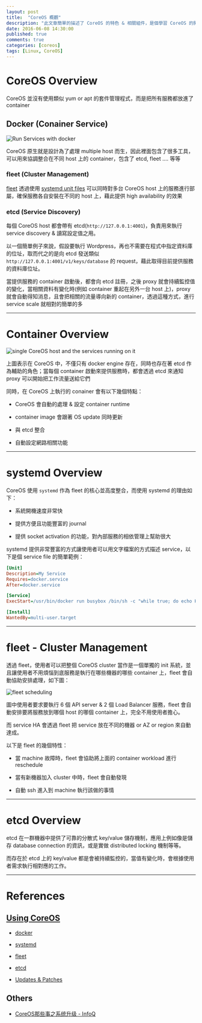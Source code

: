 ```yaml
---
layout: post
title:  "CoreOS 概觀"
description: "此文章簡單的描述了 CoreOS 的特色 & 相關組件，是個學習 CoreOS 的開始"
date: 2016-06-08 14:30:00
published: true
comments: true
categories: [coreos]
tags: [Linux, CoreOS]
---
```


CoreOS Overview
===============

CoreOS 並沒有使用類似 yum or apt 的套件管理程式，而是把所有服務都放進了 container

## Docker (Conainer Service)

![Run Services with docker](https://coreos.com/assets/images/media/Three-Tier-Webapp.png)

CoreOS 原生就是設計為了處理 multiple host 而生，因此裡面包含了很多工具，可以用來協調整合在不同 host 上的 container，包含了 etcd, fleet .... 等等

### fleet (Cluster Management)

[fleet](https://coreos.com/using-coreos/clustering/) 透過使用 [systemd unit files](https://coreos.com/using-coreos/systemd/) 可以同時對多台 CoreOS host 上的服務進行部屬，確保服務各自安裝在不同的 host 上，藉此提供 high availability 的效果

### etcd (Service Discovery)

每個 CoreOS host 都會帶有 etcd(`http://127.0.0.1:4001`)，負責用來執行 service discovery & 讀寫設定值之用。

以一個簡單例子來說，假設要執行 Wordpress，再也不需要在程式中指定資料庫的位址，取而代之的是向 etcd 發送類似 `http://127.0.0.1:4001/v1/keys/database` 的 request，藉此取得目前提供服務的資料庫位址。

當提供服務的 container 啟動後，都會向 etcd 註冊，之後 proxy 就會持續監控值的變化，當相關資料有變化時(例如 container 重起在另外一台 host 上)，proxy 就會自動得知消息，且會把相關的流量導向新的 container，透過這種方式，進行 service scale 就相對的簡單的多

-------------------------------------------------------------

Container Overview
==================

![single CoreOS host and the services running on it](https://coreos.com/assets/images/media/Host-Diagram.png)

上圖表示在 CoreOS 中，不僅只有 docker engine 存在，同時也存在著 etcd 作為輔助的角色；當每個 container 啟動來提供服務時，都會透過 etcd 來通知 proxy 可以開始把工作流量送給它們

同時，在 CoreOS 上執行的 conainer 會有以下幾個特點：

- CoreOS 會自動的處理 & 設定 container runtime

- container image 會跟著 OS update 同時更新

- 與 etcd 整合

- 自動設定網路相關功能

-------------------------------------------------------------

systemd Overview
================

CoreOS 使用 `systemd` 作為 fleet 的核心並高度整合，而使用 systemd 的理由如下：

- 系統開機速度非常快

- 提供方便且功能豐富的 journal

- 提供 socket activation 的功能，對內部服務的相依管理上幫助很大

systemd 提供非常豐富的方式讓使用者可以用文字檔案的方式描述 service，以下是個 service file 的簡單範例：

```ini
[Unit]
Description=My Service
Requires=docker.service
After=docker.service

[Service]
ExecStart=/usr/bin/docker run busybox /bin/sh -c "while true; do echo Hello World; sleep 1; done"

[Install]
WantedBy=multi-user.target
```

-------------------------------------------------------------

fleet - Cluster Management
==========================

透過 fleet，使用者可以把整個 CoreOS cluster 當作是一個單獨的 init 系統，並且讓使用者不用煩惱到底服務是執行在哪些機器的哪些 container 上，fleet 會自動協助安排處理，如下圖：

![fleet scheduling](https://coreos.com/assets/images/media/Fleet-Scheduling.png)

圖中使用者要求要執行 6 個 API server & 2 個 Load Balancer 服務，fleet 會自動安排要將服務放到哪個 host 的哪個 container 上，完全不用使用者擔心。

而 service HA 會透過 fleet 把 service 放在不同的機器 or AZ or region 來自動達成。

以下是 fleet 的幾個特性：

- 當 machine 故障時，fleet 會協助將上面的 container workload 進行 reschedule

- 當有新機器加入 cluster 中時，fleet 會自動發現

- 自動 ssh 進入到 machine 執行該做的事情

-------------------------------------------------------------

etcd Overview
=============

etcd 在一群機器中提供了可靠的分散式 key/value 儲存機制，應用上例如像是儲存 database connection 的資訊，或是實做 distributed locking 機制等等。

而存在於 etcd 上的 key/value 都是會被持續監控的，當值有變化時，會根據使用者需求執行相對應的工作。

-------------------------------------------------------------

References
==========

## [Using CoreOS](https://coreos.com/using-coreos/)

- [docker](https://coreos.com/using-coreos/containers/)

- [systemd](https://coreos.com/using-coreos/systemd/)

- [fleet](https://coreos.com/using-coreos/clustering/)

- [etcd](https://coreos.com/etcd/)

- [Updates & Patches](https://coreos.com/using-coreos/updates/)

## Others

- [CoreOS那些事之系统升级 - InfoQ](http://www.infoq.com/cn/articles/coreos-system-upgrade)
